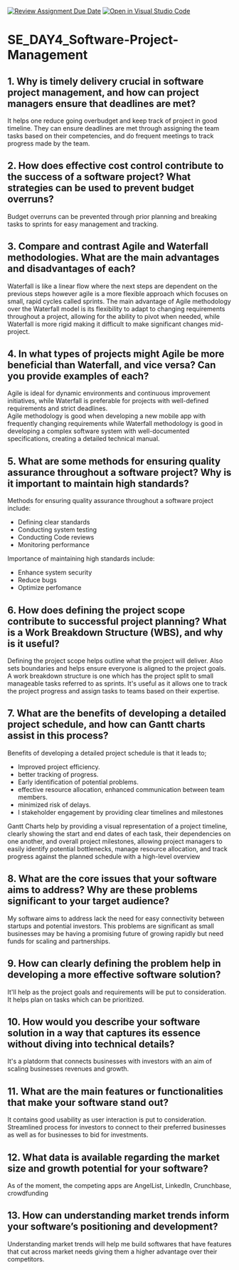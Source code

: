 [![Review Assignment Due Date](https://classroom.github.com/assets/deadline-readme-button-22041afd0340ce965d47ae6ef1cefeee28c7c493a6346c4f15d667ab976d596c.svg)](https://classroom.github.com/a/9pw6JKcu)
[![Open in Visual Studio Code](https://classroom.github.com/assets/open-in-vscode-2e0aaae1b6195c2367325f4f02e2d04e9abb55f0b24a779b69b11b9e10269abc.svg)](https://classroom.github.com/online_ide?assignment_repo_id=18435751&assignment_repo_type=AssignmentRepo)
# SE_DAY4_Software-Project-Management
## 1. Why is timely delivery crucial in software project management, and how can project managers ensure that deadlines are met?  
It helps one reduce going overbudget and keep track of project in good timeline. They can ensure deadlines are met through assigning the team tasks based on their competencies, and do frequent meetings to track progress made by the team.

## 2. How does effective cost control contribute to the success of a software project? What strategies can be used to prevent budget overruns?  
Budget overruns can be prevented through prior planning and breaking tasks to sprints for easy management and tracking. 
## 3. Compare and contrast Agile and Waterfall methodologies. What are the main advantages and disadvantages of each?  
Waterfall is like a linear flow where the next steps are dependent on the previous steps however agile is a more flexible approach which focuses on small, rapid cycles called sprints. The main advantage of Agile methodology over the Waterfall model is its flexibility to adapt to changing requirements throughout a project, allowing for the ability to pivot when needed, while Waterfall is more rigid making it difficult to make significant changes mid-project. 
## 4. In what types of projects might Agile be more beneficial than Waterfall, and vice versa? Can you provide examples of each?  
Agile is ideal for dynamic environments and continuous improvement initiatives, while Waterfall is preferable for projects with well-defined requirements and strict deadlines.  
Agile methodology is good when developing a new mobile app with frequently changing requirements while Waterfall methodology is good in developing a complex software system with well-documented specifications, creating a detailed technical manual. 
## 5. What are some methods for ensuring quality assurance throughout a software project? Why is it important to maintain high standards?  
Methods for ensuring quality assurance throughout a software project include:  
- Defining clear standards
- Conducting system testing
- Conducting Code reviews  
- Monitoring performance  

Importance of maintaining high standards include:
- Enhance system security
- Reduce bugs
- Optimize perfomance
## 6. How does defining the project scope contribute to successful project planning? What is a Work Breakdown Structure (WBS), and why is it useful?  
Defining the project scope helps outline what the project will deliver. Also sets boundaries and helps ensure everyone is aligned to the project goals.  
A work breakdown structure is one which has the project split to small manageable tasks referred to as sprints. It's useful as it allows one to track the project progress and assign tasks to teams based on their expertise. 
## 7. What are the benefits of developing a detailed project schedule, and how can Gantt charts assist in this process?  
Benefits of developing a detailed project schedule is that it leads to;
- Improved project efficiency. 
- better tracking of progress. 
- Early identification of potential problems. 
- effective resource allocation, enhanced communication between team members. 
- minimized risk of delays. 
- I stakeholder engagement by providing clear timelines and milestones  

Gantt Charts help by providing a visual representation of a project timeline, clearly showing the start and end dates of each task, their dependencies on one another, and overall project milestones, allowing project managers to easily identify potential bottlenecks, manage resource allocation, and track progress against the planned schedule with a high-level overview
## 8. What are the core issues that your software aims to address? Why are these problems significant to your target audience?  
My software aims to address lack the need for easy connectivity between startups and potential investors. This problems are significant as small businesses may be having a promising future of growing rapidly but need funds for scaling and partnerships. 
## 9. How can clearly defining the problem help in developing a more effective software solution?  
It'll help as the project goals and requirements will be put to consideration. It helps plan on tasks which can be prioritized.
## 10. How would you describe your software solution in a way that captures its essence without diving into technical details?  
It's a platdorm that connects businesses with investors with an aim of scaling businesses revenues and growth.
## 11. What are the main features or functionalities that make your software stand out?  
It contains good usability as user interaction is put to consideration. Streamlined process for investors to connect to their preferred businesses as well as for businesses to bid for investments.
## 12. What data is available regarding the market size and growth potential for your software?  
As of the moment, the competing apps are AngelList, LinkedIn, Crunchbase, crowdfunding
## 13. How can understanding market trends inform your software’s positioning and development?  
Understanding market trends will help me build softwares that have features that cut across market needs giving them a higher advantage over their competitors.
